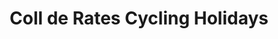 ---
title: "Coll de Rates Cycling Holidays"
url: /calpe/coll-de-rates-cycling-holidays/
shop: Fahrrad
---